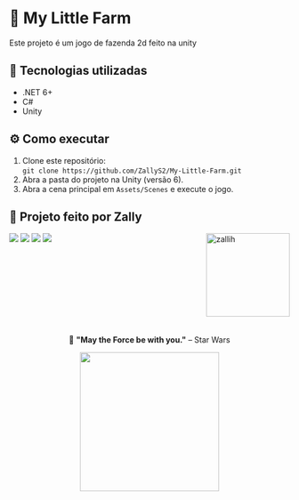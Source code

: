<h1>🚀 My Little Farm</h1>

<p>Este projeto é um jogo de fazenda 2d feito na unity</p>

<h2>📌 Tecnologias utilizadas</h2>
<ul>
    <li>.NET 6+</li>
    <li>C#</li>
    <li>Unity</li>
</ul>

<h2>⚙️ Como executar</h2>
<ol>
    <li>Clone este repositório:<br><code>git clone https://github.com/ZallyS2/My-Little-Farm.git</code></li>
    <li>Abra a pasta do projeto na Unity (versão 6).</li>
    <li>Abra a cena principal em <code>Assets/Scenes</code> e execute o jogo.</li>
</ol>

## 💜 Projeto feito por Zally

<img align="right" alt="zallih" width="150" src="https://github.com/zallih/Images/blob/main/zally.png?raw=true">
  <a href="https://www.instagram.com/zzappiello.o/"><img src="https://img.shields.io/badge/-Instagram-%23E4405F?style=for-the-badge&logo=instagram&logoColor=white" /></a>
    <a href="mailto:lailazappiello90@gmail.com"><img src="https://img.shields.io/badge/Gmail-333333?style=for-the-badge&logo=gmail&logoColor=red" /></a>
    <a href="https://wa.me/5511981642627"><img src="https://img.shields.io/badge/WhatsApp-25D366?style=for-the-badge&logo=whatsapp&logoColor=white" /></a>
    <a href="https://www.linkedin.com/in/laila-zappiello/" target="_blank"><img src="https://img.shields.io/badge/-LinkedIn-%230077B5?style=for-the-badge&logo=linkedin&logoColor=white" target="_blank"></a>

<br><br><br><br>
<br><br><br><br>

<p align="center">
  🌌 <strong>"May the Force be with you."</strong> – Star Wars
</p>
<p align="center">
<img src="https://github.com/zallih/Images/blob/main/Jedi%20grogu%F0%9F%92%9A.jpeg?raw=true" width="250px" />
</p>

